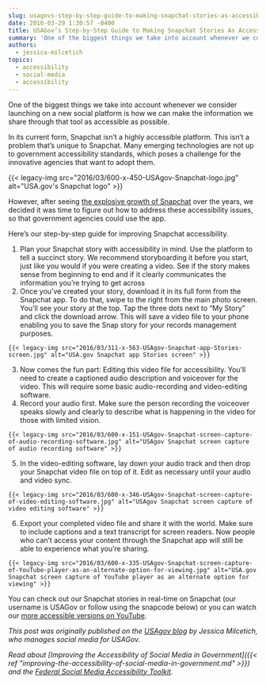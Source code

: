 ```yaml
---
slug: usagovs-step-by-step-guide-to-making-snapchat-stories-as-accessible-as-possible
date: 2016-03-29 1:30:57 -0400
title: USAGov’s Step-by-Step Guide to Making Snapchat Stories As Accessible As Possible
summary: 'One of the biggest things we take into account whenever we consider launching on a new social platform is how we can make the information we share through that tool as accessible as possible. In its current form, Snapchat isn’t a highly accessible platform. This isn’t a problem that’s unique to Snapchat. Many emerging technologies'
authors:
  - jessica-milcetich
topics:
  - accessibility
  - social-media
  - accessibility
---
```


One of the biggest things we take into account whenever we consider launching on a new social platform is how we can make the information we share through that tool as accessible as possible.

In its current form, Snapchat isn’t a highly accessible platform. This isn’t a problem that’s unique to Snapchat. Many emerging technologies are not up to government accessibility standards, which poses a challenge for the innovative agencies that want to adopt them.

{{< legacy-img src="2016/03/600-x-450-USAgov-Snapchat-logo.jpg" alt="USA.gov's Snapchat logo" >}}

However, after seeing [the explosive growth of Snapchat](https://www.whitehouse.gov/blog/2016/01/11/whitehouse-joins-snapchat) over the years, we decided it was time to figure out how to address these accessibility issues, so that government agencies could use the app.

Here’s our step-by-step guide for improving Snapchat accessibility.

  1. Plan your Snapchat story with accessibility in mind. Use the platform to tell a succinct story. We recommend storyboarding it before you start, just like you would if you were creating a video. See if the story makes sense from beginning to end and if it clearly communicates the information you’re trying to get across
  2. Once you’ve created your story, download it in its full form from the Snapchat app. To do that, swipe to the right from the main photo screen. You’ll see your story at the top. Tap the three dots next to “My Story” and click the download arrow. This will save a video file to your phone enabling you to save the Snap story for your records management purposes.
  
    {{< legacy-img src="2016/03/311-x-563-USAgov-Snapchat-app-Stories-screen.jpg" alt="USA.gov Snapchat app Stories screen" >}}
  3. Now comes the fun part: Editing this video file for accessibility. You’ll need to create a captioned audio description and voiceover for the video. This will require some basic audio-recording and video-editing software.
  4. Record your audio first. Make sure the person recording the voiceover speaks slowly and clearly to describe what is happening in the video for those with limited vision.
  
    {{< legacy-img src="2016/03/600-x-151-USAgov-Snapchat-screen-capture-of-audio-recording-software.jpg" alt="USAgov Snapchat screen capture of audio recording software" >}}
  5. In the video-editing software, lay down your audio track and then drop your Snapchat video file on top of it. Edit as necessary until your audio and video sync.
  
    {{< legacy-img src="2016/03/600-x-346-USAgov-Snapchat-screen-capture-of-video-editing-software.jpg" alt="USAgov Snapchat screen capture of video editing software" >}}
  6. Export your completed video file and share it with the world. Make sure to include captions and a text transcript for screen readers. Now people who can’t access your content through the Snapchat app will still be able to experience what you’re sharing.
  
    {{< legacy-img src="2016/03/600-x-335-USAgov-Snapchat-screen-capture-of-YouTube-player-as-an-alternate-option-for-viewing.jpg" alt="USA.gov Snapchat screen capture of YouTube player as an alternate option for viewing" >}}

You can check out our Snapchat stories in real-time on Snapchat (our username is USAGov or follow using the snapcode below) or you can watch our [more accessible versions on YouTube](https://www.youtube.com/watch?v=zogckVOaWJk&list=PLrcvzEeHM66sPsgTJSWdRx5zpKuGB-IhB).

_This post was originally published on the [USAgov blog](https://blog.usa.gov/) by Jessica Milcetich, who manages social media for USAGov._

_Read about [Improving the Accessibility of Social Media in Government]({{< ref "improving-the-accessibility-of-social-media-in-government.md" >}}) and the [Federal Social Media Accessibility Toolkit](https://digital.gov/resources/federal-social-media-accessibility-toolkit-hackpad/)._
